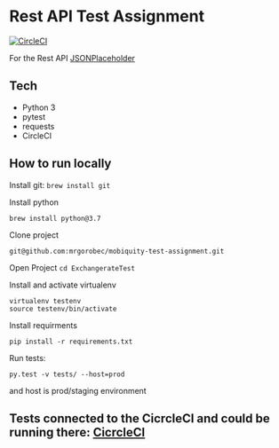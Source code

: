 # Rest API Test Assignment
[![CircleCI](https://circleci.com/gh/mrgorobec/mobiquity-test.svg?style=svg)](https://circleci.com/gh/mrgorobec/mobiquity-test)



For the Rest API  [JSONPlaceholder](https://jsonplaceholder.typicode.com/)

    
## Tech


- Python 3
- pytest
- requests
- CircleCI


## How to run locally


Install git:
```brew install git```

Install python

```brew install python@3.7```

Clone project 

```git@github.com:mrgorobec/mobiquity-test-assignment.git```

Open Project
```cd ExchangerateTest```

Install and activate virtualenv
```sudo pip3 install virtualenv
virtualenv testenv
source testenv/bin/activate
```

Install requirments
```
pip install -r requirements.txt
```

Run tests:
```
py.test -v tests/ --host=prod
```
and host is prod/staging environment


## Tests connected to the CicrcleCI and could be running there:  [CicrcleCI](https://app.circleci.com/pipelines/github/mrgorobec/mobiquity-test)


